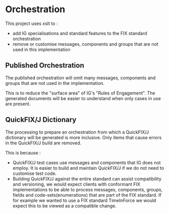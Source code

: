 # Orchestration

This project uses xslt to :
* add IG specialisations and standard features to the FIX standard orchestration
* remove or customise messages, components and groups that are not used in this implementation

## Published Orchestration

The published orchestration will omit many messages, components and groups that are not used in the implementation.

This is to reduce the "surface area" of IG's "Rules of Engagement". The generated documents will be easier to understand when only cases in use are present.


## QuickFIX/J Dictionary

The processing to prepare an orchestration from which a QuickFIX/J dictionary will be generated is more inclusive. Only items that cause errors in the QuickFIX/J build are removed.

This is because :
* QuickFIX/J test cases use messages and components that IG does not employ. It is easier to build and maintain QuickFIX/J if we do not need to customise test code.
* Building QuickFIX/J against the entire standard can assist compatibility and versioning, we would expect clients with conformant FIX implementations to be able to process messages, components, groups, fields and code-sets(enumerations) that are part of the FIX standard. If for example we wanted to use a FIX standard TimeInForce we would expect this to be viewed as a compatible change. 
